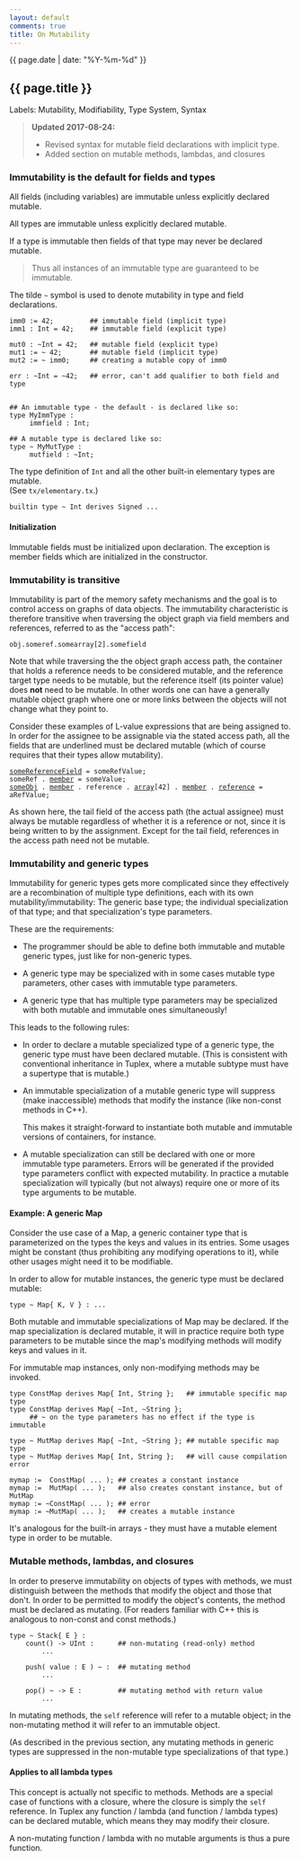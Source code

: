 ```yaml
---
layout: default
comments: true
title: On Mutability
---
```

{{ page.date | date: "%Y-%m-%d" }}
## {{ page.title }}

Labels: Mutability, Modifiability, Type System, Syntax

> **Updated 2017-08-24:**
> - Revised syntax for mutable field declarations with implicit type.
> - Added section on mutable methods, lambdas, and closures

### Immutability is the default for fields and types

All fields (including variables) are immutable unless explicitly declared mutable.

All types are immutable unless explicitly declared mutable.

If a type is immutable then fields of that type may never be declared mutable.

> Thus all instances of an immutable type are guaranteed to be immutable.

The tilde `~` symbol is used to denote mutability in type and field declarations.

    imm0 := 42;         ## immutable field (implicit type)
    imm1 : Int = 42;    ## immutable field (explicit type)

    mut0 : ~Int = 42;   ## mutable field (explicit type)
    mut1 := ~ 42;       ## mutable field (implicit type)
    mut2 := ~ imm0;     ## creating a mutable copy of imm0

    err : ~Int = ~42;   ## error, can't add qualifier to both field and type


    ## An immutable type - the default - is declared like so:
    type MyImmType :
         immfield : Int;

    ## A mutable type is declared like so:
    type ~ MyMutType :
         mutfield : ~Int;

The type definition of `Int` and all the other built-in elementary types are mutable.<br>(See `tx/elementary.tx`.)

    builtin type ~ Int derives Signed ...


#### Initialization

Immutable fields must be initialized upon declaration. The exception is member fields which are initialized in the constructor.


### Immutability is transitive

Immutability is part of the memory safety mechanisms and the goal is to control access on graphs of data objects. The immutability characteristic is therefore transitive when traversing the object graph via field members and references, referred to as the "access path":

    obj.someref.somearray[2].somefield

Note that while traversing the the object graph access path, the container that holds a reference needs to be considered mutable, and the reference target type needs to be mutable, but the reference itself (its pointer value) does **not** need to be mutable. In other words one can have a generally mutable object graph where one or more links between the objects will not change what they point to.

Consider these examples of L-value expressions that are being assigned to. In order for the assignee to be assignable via the stated access path, all the fields that are underlined must be declared mutable (which of course requires that their types allow mutability).

<pre><code><u>someReferenceField</u> = someRefValue;
someRef . <u>member</u> = someValue;
<u>someObj</u> . <u>member</u> . reference . <u>array</u>[42] . <u>member</u> . <u>reference</u> = aRefValue;
</code></pre>

As shown here, the tail field of the access path (the actual assignee) must always be mutable regardless of whether it is a reference or not, since it is being written to by the assignment. Except for the tail field, references in the access path need not be mutable.


### Immutability and generic types

Immutability for generic types gets more complicated since they effectively are a recombination of multiple type definitions, each with its own mutability/immutability: The generic base type; the individual specialization of that type; and that specialization's type parameters.

These are the requirements:

* The programmer should be able to define both immutable and mutable generic types, just like for non-generic types.

* A generic type may be specialized with in some cases mutable type parameters, other cases with immutable type parameters.

* A generic type that has multiple type parameters may be specialized with both mutable and immutable ones simultaneously!

This leads to the following rules:

* In order to declare a mutable specialized type of a generic type, the generic type must have been declared mutable. (This is consistent with conventional inheritance in Tuplex, where a mutable subtype must have a supertype that is mutable.)

* An immutable specialization of a mutable generic type will suppress (make inaccessible) methods that modify the instance (like non-const methods in C++).

  This makes it straight-forward to instantiate both mutable and immutable versions of containers, for instance.

* A mutable specialization can still be declared with one or more immutable type parameters. Errors will be generated if the provided type parameters conflict with expected mutability. In practice a mutable specialization will typically (but not always) require one or more of its type arguments to be mutable.

#### Example: A generic Map

Consider the use case of a Map, a generic container type that is parameterized on the types the keys and values in its entries. Some usages might be constant (thus prohibiting any modifying operations to it), while other usages might need it to be modifiable.

In order to allow for mutable instances, the generic type must be declared mutable:

    type ~ Map{ K, V } : ...

Both mutable and immutable specializations of Map may be declared. If the map specialization is declared mutable, it will in practice require both type parameters to be mutable since the map's modifying methods will modify keys and values in it.

For immutable map instances, only non-modifying methods may be invoked.

    type ConstMap derives Map{ Int, String };   ## immutable specific map type
    type ConstMap derives Map{ ~Int, ~String };
         ## ~ on the type parameters has no effect if the type is immutable 

    type ~ MutMap derives Map{ ~Int, ~String }; ## mutable specific map type
    type ~ MutMap derives Map{ Int, String };   ## will cause compilation error

    mymap :=  ConstMap( ... ); ## creates a constant instance
    mymap :=  MutMap( ... );   ## also creates constant instance, but of MutMap
    mymap := ~ConstMap( ... ); ## error
    mymap := ~MutMap( ... );   ## creates a mutable instance

It's analogous for the built-in arrays - they must have a mutable element type in order to be mutable.


### Mutable methods, lambdas, and closures

In order to preserve immutability on objects of types with methods, we must distinguish between the methods that modify the object and those that don't. In order to be permitted to modify the object's contents, the method must be declared as mutating. (For readers familiar with C++ this is analogous to non-const and const methods.)

    type ~ Stack{ E } :
        count() -> UInt :      ## non-mutating (read-only) method
            ...

        push( value : E ) ~ :  ## mutating method
            ...

        pop() ~ -> E :         ## mutating method with return value
            ...

In mutating methods, the `self` reference will refer to a mutable object; in the non-mutating method it will refer to an immutable object.

(As described in the previous section, any mutating methods in generic types are suppressed in the non-mutable type specializations of that type.)

#### Applies to all lambda types

This concept is actually not specific to methods. Methods are a special case of functions with a closure, where the closure is simply the `self` reference. In Tuplex any function / lambda (and function / lambda types) can be declared mutable, which means they may modify their closure.

A non-mutating function / lambda with no mutable arguments is thus a pure function.
